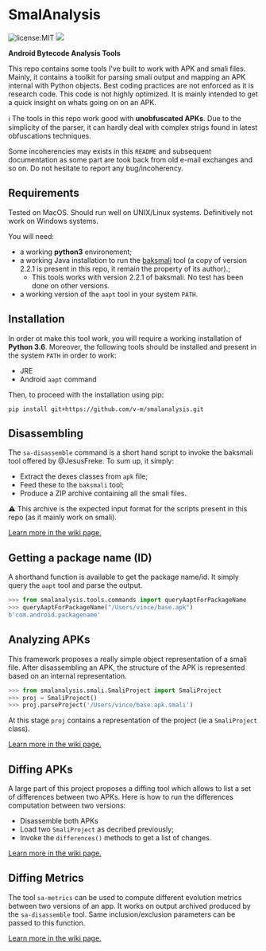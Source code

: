# SmalAnalysis

![license:MIT](https://img.shields.io/github/license/v-m/smalanalysis.svg)
![](https://img.shields.io/github/languages/top/v-m/smalanalysis.svg)

**Android Bytecode Analysis Tools**

This repo contains some tools I've built to work with APK and smali files. Mainly, it contains a toolkit for parsing smali output and mapping an APK internal with Python objects.
Best coding practices are not enforced as it is research code.
This code is not highly optimized. It is mainly intended to get a quick insight on whats going on on an APK. 

ℹ️ The tools in this repo work good with **unobfuscated APKs**.
Due to the simplicity of the parser, it can hardly deal with
complex strigs found in latest obfuscations techniques.


Some incoherencies may exists in this `README` and subsequent documentation as some part are took back from old e-mail exchanges and so on. Do not hesitate to report any bug/incoherency.

## Requirements

Tested on MacOS. Should run well on UNIX/Linux systems. Definitively not work on Windows systems.

You will need:

- a working **python3** environement;
- a working Java installation to run the [baksmali](https://github.com/JesusFreke/smali) tool (a copy of version 2.2.1 is present in this repo, it remain the property of its author).;
  - This tools works with version 2.2.1 of baksmali. No test has been done on other versions.
- a working version of the `aapt` tool in your system `PATH`.

## Installation

In order ot make this tool work, you will require a working installation of **Python 3.6**.
Moreover, the following tools should be installed and present in the system `PATH` in order to work:

- JRE
- Android `aapt` command

Then, to proceed with the installation using pip:

```
pip install git+https://github.com/v-m/smalanalysis.git
```

## Disassembling

The `sa-disassemble` command is a short hand script to invoke the
baksmali tool offered by @JesusFreke. To sum up, it simply:

- Extract the dexes classes from `apk` file;
- Feed these to the `baksmali` tool;
- Produce a ZIP archive containing all the smali files.

⚠️ This archive is the expected input format for the scripts present in this repo (as it mainly work on smali).

[Learn more in the wiki page.](../../wiki/Disassembling)

## Getting a package name (ID)

A shorthand function is available to get the package name/id.
It simply query the `aapt` tool and parse the output.

```python
>>> from smalanalysis.tools.commands import queryAaptForPackageName
>>> queryAaptForPackageName("/Users/vince/base.apk")
b'com.android.packagename'
```

## Analyzing APKs

This framework proposes a really simple object representation of a smali file.
After disassembling an APK, the structure of the APK is represented based on an internal representation.

```python
>>> from smalanalysis.smali.SmaliProject import SmaliProject
>>> proj = SmaliProject()
>>> proj.parseProject('/Users/vince/base.apk.smali')
```

At this stage `proj` contains a representation of the project (ie a `SmaliProject` class).

[Learn more in the wiki page.](../../wiki/Analyzing-APKs)

## Diffing APKs

A large part of this project proposes a diffing tool which allows to list a set of differences between
two APKs. Here is how to run the differences computation between two versions:

- Disassemble both APKs
- Load two `SmaliProject` as decribed previously;
- Invoke the `differences()` methods to get a list of changes.

[Learn more in the wiki page.](../../wiki/Analyzing-APKs)

## Diffing Metrics

The tool `sa-metrics` can be used to compute different evolution metrics between two versions of an app.
It works on output archived produced by the `sa-disassemble` tool.
Same inclusion/exclusion parameters can be passed to this function.

[Learn more in the wiki page.](../../wiki/Diffing-Metrics)
